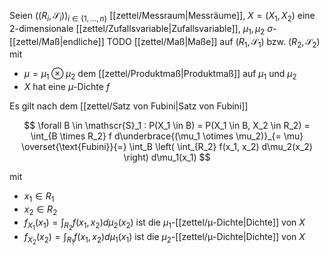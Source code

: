 Seien $((R_i, \mathscr{S}_i))_{i \in \{ 1, \dots, n \}}$ [[zettel/Messraum|Messräume]], $X = (X_1, X_2)$ eine $2$-dimensionale [[zettel/Zufallsvariable|Zufallsvariable]], $\mu_1, \mu_2$ $\sigma$-[[zettel/Maß|endliche]] TODO [[zettel/Maß|Maße]] auf $(R_1, \mathscr{S}_1)$ bzw. $(R_2, \mathscr{S}_2)$ mit
- $\mu = \mu_1 \otimes \mu_2$ dem [[zettel/Produktmaß|Produktmaß]] auf $\mu_1$ und $\mu_2$
- $X$ hat eine  $\mu$-Dichte $f$

Es gilt nach dem [[zettel/Satz von Fubini|Satz von Fubini]]

$$
	\forall B \in \mathscr{S}_1 : P(X_1 \in B) = P(X_1 \in B, X_2 \in R_2) = \int_{B \times R_2} f d\underbrace{(\mu_1 \otimes \mu_2)}_{= \mu} \overset{\text{Fubini}}{=} \int_B \left( \int_{R_2} f(x_1, x_2) d\mu_2(x_2) \right) d\mu_1(x_1)
$$

mit
- $x_1 \in R_1$
- $x_2 \in R_2$
- $f_{X_1}(x_1) = \int_{R_2} f(x_1, x_2) d\mu_2(x_2)$ ist die $\mu_1$-[[zettel/μ-Dichte|Dichte]] von $X$
- $f_{X_2}(x_2) = \int_{R_1} f(x_1, x_2) d\mu_1(x_1)$ ist die $\mu_2$-[[zettel/μ-Dichte|Dichte]] von $X$